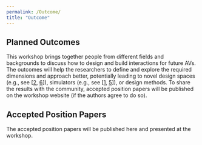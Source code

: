 ```yaml
---
permalink: /Outcome/
title: "Outcome"
---
```


## Planned Outcomes
This workshop brings together people from different fields and backgrounds to discuss how to design and build
interactions for future AVs. The outcomes will help the researchers to define and explore the required dimensions and
approach better, potentially leading to novel design spaces (e.g., see [[2]({{site.baseurl}}/References/#ref2), [6]({{site.baseurl}}/References/#ref6)]), simulators (e.g., see [[1]({{site.baseurl}}/References/#ref1), [5]({{site.baseurl}}/References/#ref5)]), or design methods. To share the results with the community, accepted position papers will be published on the workshop website (if the
authors agree to do so).

## Accepted Position Papers
The accepted position papers will be published here and presented at the workshop. 


<!--- ## Publications Inspired From This Workshop
*None yet.* --->
